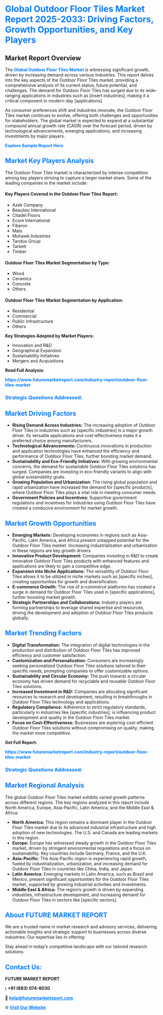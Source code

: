 <h1 style="color: #007BFF;">Global Outdoor Floor Tiles Market Report 2025-2033: Driving Factors, Growth Opportunities, and Key Players</h1>

<section id="overview">
<h2>Market Report Overview</h2>
<p>The <a href="https://www.futuremarketreport.com/industry-report/outdoor-floor-tiles-market" style="color: #007BFF; text-decoration: none;"><strong>Global Outdoor Floor Tiles Market</strong></a> is witnessing significant growth, driven by increasing demand across various industries. This report delves into the key aspects of the Outdoor Floor Tiles market, providing a comprehensive analysis of its current status, future potential, and challenges. The demand for Outdoor Floor Tiles has surged due to its wide-ranging applications in industries such as [insert industries], making it a critical component in modern-day [applications].</p>
<p>As consumer preferences shift and industries innovate, the Outdoor Floor Tiles market continues to evolve, offering both challenges and opportunities for stakeholders. The global market is expected to expand at a substantial compound annual growth rate (CAGR) over the forecast period, driven by technological advancements, emerging applications, and increasing investments by major players.</p>
</section>

<section id="overview">
<p><a href="https://www.futuremarketreport.com/request-sample/reportId=30310" style="color: #007BFF; text-decoration: none;"><strong>Explore Sample Report Here</strong></a></p>
</section>

<section id="key-players">
<h2 style="color: #007BFF;">Market Key Players Analysis</h2>
<p>The Outdoor Floor Tiles market is characterized by intense competition among key players striving to capture a larger market share. Some of the leading companies in the market include:</p>
<h4>Key Players Covered in the Outdoor Floor Tiles Report:</h4>
<ul><li>Azek Company</li><li>Beaulieu International</li><li>Citadel Floors</li><li>Ecore International</li><li>Fiberon</li><li>Mats</li><li>Mohawk Industries</li><li>Tandus Group</li><li>Tarkett</li><li>Timber</li></ul>
<h4>Outdoor Floor Tiles Market Segmentation by Type:</h4>
<ul><li>Wood</li><li>Ceramics</li><li>Concrete</li><li>Others</li></ul>

<h4>Outdoor Floor Tiles Market Segmentation by Application:</h4>
<ul><li>Residential</li><li>Commercial</li><li>Public Infrastructure</li><li>Others</li></ul>
<p><strong>Key Strategies Adopted by Market Players:</strong></p>
<ul>
<li>Innovation and R&D</li>
<li>Geographical Expansion</li>
<li>Sustainability Initiatives</li>
<li>Mergers and Acquisitions</li>
</ul>
</section>

<section>
<p><strong>Read Full Analysis: </strong></p><a href="https://www.futuremarketreport.com/industry-report/outdoor-floor-tiles-market" style="color: #007BFF; text-decoration: none;"><strong>https://www.futuremarketreport.com/industry-report/outdoor-floor-tiles-market</strong></a>
<h3 style="color: #007BFF;">Strategic Questions Addressed:</h3>
</section>

<section id="driving-factors">
<h2 style="color: #007BFF;">Market Driving Factors</h2>
<ul>
<li><strong>Rising Demand Across Industries:</strong> The increasing adoption of Outdoor Floor Tiles in industries such as [specific industries] is a major growth driver. Its versatile applications and cost-effectiveness make it a preferred choice among manufacturers.</li>
<li><strong>Technological Advancements:</strong> Continuous innovations in production and application technologies have enhanced the efficiency and performance of Outdoor Floor Tiles, further boosting market demand.</li>
<li><strong>Sustainability and Eco-Friendly Initiatives:</strong> With growing environmental concerns, the demand for sustainable Outdoor Floor Tiles solutions has surged. Companies are investing in eco-friendly variants to align with global sustainability goals.</li>
<li><strong>Growing Population and Urbanization:</strong> The rising global population and rapid urbanization have increased the demand for [specific products], where Outdoor Floor Tiles plays a vital role in meeting consumer needs.</li>
<li><strong>Government Policies and Incentives:</strong> Supportive government regulations and incentives for industries using Outdoor Floor Tiles have created a conducive environment for market growth.</li>
</ul>
</section>

<section id="growth-opportunities">
<h2 style="color: #007BFF;">Market Growth Opportunities</h2>
<ul>
<li><strong>Emerging Markets:</strong> Developing economies in regions such as Asia-Pacific, Latin America, and Africa present untapped potential for the Outdoor Floor Tiles market. Increasing industrialization and urbanization in these regions are key growth drivers.</li>
<li><strong>Innovative Product Development:</strong> Companies investing in R&D to create innovative Outdoor Floor Tiles products with enhanced features and applications are likely to gain a competitive edge.</li>
<li><strong>Expansion into Niche Applications:</strong> The versatility of Outdoor Floor Tiles allows it to be utilized in niche markets such as [specific niches], creating opportunities for growth and diversification.</li>
<li><strong>E-commerce Growth:</strong> The rise of e-commerce platforms has created a surge in demand for Outdoor Floor Tiles used in [specific applications], further boosting market growth.</li>
<li><strong>Strategic Partnerships and Collaborations:</strong> Industry players are forming partnerships to leverage shared expertise and resources, driving the development and adoption of Outdoor Floor Tiles products globally.</li>
</ul>
</section>

<section id="trending-factors">
<h2 style="color: #007BFF;">Market Trending Factors</h2>
<ul>
<li><strong>Digital Transformation:</strong> The integration of digital technologies in the production and distribution of Outdoor Floor Tiles has improved efficiency and customer satisfaction.</li>
<li><strong>Customization and Personalization:</strong> Consumers are increasingly seeking personalized Outdoor Floor Tiles solutions tailored to their specific needs, prompting companies to offer customizable options.</li>
<li><strong>Sustainability and Circular Economy:</strong> The push towards a circular economy has driven demand for recyclable and reusable Outdoor Floor Tiles solutions.</li>
<li><strong>Increased Investment in R&D:</strong> Companies are allocating significant resources to research and development, resulting in breakthroughs in Outdoor Floor Tiles technology and applications.</li>
<li><strong>Regulatory Compliance:</strong> Adherence to strict regulatory standards, particularly in industries like [specific industries], is influencing product development and quality in the Outdoor Floor Tiles market.</li>
<li><strong>Focus on Cost-Effectiveness:</strong> Businesses are exploring cost-efficient Outdoor Floor Tiles solutions without compromising on quality, making the market more competitive.</li>
</ul>
</section>

<section>
<p><strong>Get Full Report: </strong></p><a href="https://www.futuremarketreport.com/industry-report/outdoor-floor-tiles-market" style="color: #007BFF; text-decoration: none;"><strong>https://www.futuremarketreport.com/industry-report/outdoor-floor-tiles-market</strong></a>
<h3 style="color: #007BFF;">Strategic Questions Addressed:</h3>
</section>


<section id="regional-analysis">
<h2 style="color: #007BFF;">Market Regional Analysis</h2>
<p>The global Outdoor Floor Tiles market exhibits varied growth patterns across different regions. The key regions analyzed in this report include North America, Europe, Asia-Pacific, Latin America, and the Middle East & Africa:</p>
<ul>
<li><strong>North America:</strong> This region remains a dominant player in the Outdoor Floor Tiles market due to its advanced industrial infrastructure and high adoption of new technologies. The U.S. and Canada are leading markets in this region.</li>
<li><strong>Europe:</strong> Europe has witnessed steady growth in the Outdoor Floor Tiles market, driven by stringent environmental regulations and a focus on sustainability. Key countries include Germany, France, and the U.K.</li>
<li><strong>Asia-Pacific:</strong> The Asia-Pacific region is experiencing rapid growth, fueled by industrialization, urbanization, and increasing demand for Outdoor Floor Tiles in countries like China, India, and Japan.</li>
<li><strong>Latin America:</strong> Emerging markets in Latin America, such as Brazil and Mexico, present significant opportunities for the Outdoor Floor Tiles market, supported by growing industrial activities and investments.</li>
<li><strong>Middle East & Africa:</strong> The region’s growth is driven by expanding industries, infrastructure development, and increasing demand for Outdoor Floor Tiles in sectors like [specific sectors].</li>
</ul>
</section>

<footer>
<h2 style="color: #007BFF;">About FUTURE MARKET REPORT</h2>
<p>We are a trusted name in market research and advisory services, delivering actionable insights and strategic support to businesses across diverse industries. Our expertise lies in offering:</p>

<p>Stay ahead in today’s competitive landscape with our tailored research solutions.</p>

<h2 style="color: #007BFF;">Contact Us:</h2>
<p><strong>FUTURE MARKET REPORT</strong></p>
<p>📞 <strong>+91 (883) 074-8030</strong></p>
<p>📧 <strong><a href="mailto:help@futuremarketreport.com" style="color: #007BFF;">help@futuremarketreport.com</a></strong></p>
<p>🌐 <strong><a href="https://www.futuremarketreport.com/" style="color: #007BFF;">Visit Our Website</a></strong></p>
</footer>